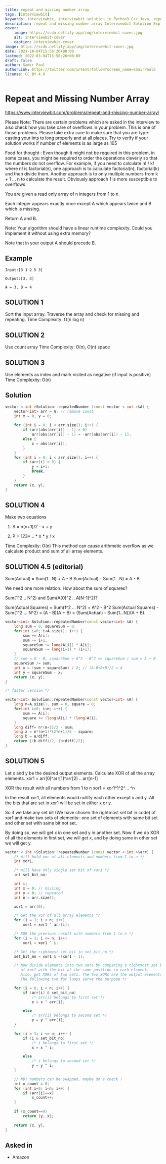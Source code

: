 ```yaml
---
title: repeat and missing number array
tags: [interviewbit]
keywords: interviewbit, interviewbit solution in Python3 C++ Java, repeat and missing number array solution
description: repeat and missing number array Interviewbit Solution Explained
cover:
    image: https://scdn.netlify.app/img/interviewbit-cover.jpg
    alt: interviewbit-cover
    caption: interviewbit-cover
image: https://scdn.netlify.app/img/interviewbit-cover.jpg
date: 2021-10-04T15:58:26+08:00
lastmod: 2022-03-04T15:58:26+08:00
draft: false
author: Samir Paul
authorLink: https://twitter.com/intent/follow?screen_name=SamirPaulb
license: CC BY 4.0
---
```


# Repeat and Missing Number Array

https://www.interviewbit.com/problems/repeat-and-missing-number-array/

Please Note:
There are certain problems which are asked in the interview to also check how you take care of overflows in your problem.
This is one of those problems.
Please take extra care to make sure that you are type-casting your ints to long properly and at all places. Try to verify if your solution works if number of elements is as large as 105

 Food for thought :
Even though it might not be required in this problem, in some cases, you might be required to order the operations cleverly so that the numbers do not overflow. 
For example, if you need to calculate n! / k! where n! is factorial(n), one approach is to calculate factorial(n), factorial(k) and then divide them. 
Another approach is to only multiple numbers from k + 1 ... n to calculate the result. 
Obviously approach 1 is more susceptible to overflows.

You are given a read only array of n integers from 1 to n.

Each integer appears exactly once except A which appears twice and B which is missing.

Return A and B.

Note: Your algorithm should have a linear runtime complexity. Could you implement it without using extra memory?

Note that in your output A should precede B.

## Example
```
Input:[3 1 2 5 3] 

Output:[3, 4] 

A = 3, B = 4
```

## SOLUTION 1
Sort the input array. Traverse the array and check for missing and repeating.
Time Complexity: O(n log n)

## SOLUTION 2
Use count array 
Time Complexity: O(n), O(n) space

## SOLUTION 3
Use elements as index and mark visited as negative (if input is positive)
Time Complexity: O(n)


## Solution

```cpp
vector < int >Solution::repeatedNumber (const vector < int >&A) {
    vector<int> arr = A; // remove const
    int x = 0, y = 0;
    
    for (int i = 0; i < arr.size(); i++) { 
        if (arr[abs(arr[i]) - 1] > 0) 
            arr[abs(arr[i]) - 1] = -arr[abs(arr[i]) - 1]; 
        else {
            x = abs(arr[i]);
        }
    }
    for (int i = 0; i < arr.size(); i++) { 
        if (arr[i] > 0) {
            y = i+1;
            break;
        }
    } 
    return {x, y};
}
```

## SOLUTION 4

Make two equations

1) S = n(n+1)/2 - x + y

2) P = 1*2*3* .. * n * y / x

Time Complexity: O(n)
This method can cause arithmetic overflow as we calculate product and sum of all array elements.


## SOLUTION 4.5 (editorial)
Sum(Actual) = Sum(1...N) + A - B
Sum(Actual) - Sum(1...N) = A - B

We need one more relation. How about the sum of squares?

Sum(1^2 .. N^2) and Sum(A[0]^2 .. A[N-1]^2)?

Sum(Actual Squares) = Sum(1^2 ... N^2) + A^2 - B^2
Sum(Actual Squares) - Sum(1^2 ... N^2) = (A - B)(A + B) = (Sum(Actual) - Sum(1...N))(A + B).

```cpp
vector<int> Solution::repeatedNumber(const vector<int> &A) {
    long sum = 0, squareSum = 0;
    for(int i=0; i<A.size(); i++) {
        sum += A[i];
        sum -= i+1;
        squareSum += long(A[i]) * A[i];
        squareSum -= long(i+1) * (i+1);
    }
    // sum = A - B, squareSum = A^2 - B^2 => squareSum / sum = A + B
    squareSum /= sum;
    int x = (sum + squareSum) / 2; // (A-B+A+B)/2 = A
    int y = squareSum - x;
    return {x, y};
}

/* faster version */

vector<int> Solution::repeatedNumber(const vector<int> &A) {
    long n=A.size(), sum = 0, square = 0;
    for(int i=0; i<n; i++) {
        sum += A[i];
        square += (long)A[i] * (long)A[i];
    }
    long diff= n*(n+1)/2 - sum;
    long a = n*(n+1)*(2*n+1)/6 - square;
    long b = a/diff;
    return {(b-diff)/2, (b+diff)/2};
}
```

## SOLUTION 5

Let x and y be the desired output elements.
Calculate XOR of all the array elements.
xor1 = arr[0]^arr[1]^arr[2] .. arr[n-1]

XOR the result with all numbers from 1 to n
xor1 = xor1^1^2^ .. ^n

In the result xor1, all elements would nullify each other except x and y.
All the bits that are set in xor1 will be set in either x or y.

So if we take any set bit (We have chosen the rightmost set bit in code)
of xor1 and make two sets of elements– one set of elements with same
bit set and other set with same bit not set.

By doing so, we will get x in one set and y in another set.
Now if we do XOR of all the elements in first set, we will get x,
and by doing same in other set we will get y.

```cpp
vector < int >Solution::repeatedNumber (const vector < int >&arr) {
    /* Will hold xor of all elements and numbers from 1 to n */
    int xor1;

    /* Will have only single set bit of xor1 */
    int set_bit_no;

    int i;
    int x = 0; // missing
    int y = 0; // repeated
    int n = arr.size();

    xor1 = arr[0];

    /* Get the xor of all array elements */
    for (i = 1; i < n; i++)
        xor1 = xor1 ^ arr[i];

    /* XOR the previous result with numbers from 1 to n */
    for (i = 1; i <= n; i++)
        xor1 = xor1 ^ i;

    /* Get the rightmost set bit in set_bit_no */
    set_bit_no = xor1 & ~(xor1 - 1);

    /* Now divide elements into two sets by comparing a rightmost set bit
       of xor1 with the bit at the same position in each element.
       Also, get XORs of two sets. The two XORs are the output elements.
       The following two for loops serve the purpose */

    for (i = 0; i < n; i++) {
        if (arr[i] & set_bit_no)
            /* arr[i] belongs to first set */
            x = x ^ arr[i];

        else
            /* arr[i] belongs to second set */
            y = y ^ arr[i];
    }

    for (i = 1; i <= n; i++) {
        if (i & set_bit_no)
            /* i belongs to first set */
            x = x ^ i;

        else
            /* i belongs to second set */
            y = y ^ i;
    }

    // NB! numbers can be swapped, maybe do a check ?
    int x_count = 0;
    for (int i=0; i<n; i++) {
        if (arr[i]==x)
            x_count++;
    }
    
    if (x_count==0)
        return {y, x};
    
    return {x, y};
}
```
## Asked in
* Amazon
